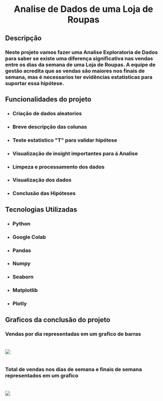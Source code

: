 <h1 align="center"> Analise de Dados de uma Loja de Roupas </h1>

## Descripção

### Neste projeto vamos fazer uma Analise Exploratoria de Dados para saber se existe uma diferença significativa nas vendas entre os dias da semana de uma Loja de Roupas. A equipe de gestão acredita que as vendas são maiores nos finais de semana, mas é necessarios ter evidências estatisticas para suportar essa hipótese.

## Funcionalidades do projeto

* ### Criação de dados aleatorios
* ### Breve descripção das colunas
* ### Teste estatistico "T" para validar hipótese
* ### Visualização de insight importantes para á Analise
* ### Limpeza e processamento dos dados
* ### Visualização dos dados
* ### Conclusão das Hipóteses

## Tecnologias Utilizadas

* ### Python
* ### Google Colab
* ### Pandas
* ### Numpy
* ### Seaborn
* ### Matplotlib
* ### Plotly

## Graficos da conclusão do projeto

### Vendas por dia representadas em um grafico de barras
<h1>
    <img src="https://ik.imagekit.io/uw6bxtvs8/Captura%20de%20tela%202024-12-16%20233039.png?updatedAt=1734402696242">
<h1>

### Total de vendas nos dias de semana e finais de semana representados em um grafico

<h1>
    <img src="https://ik.imagekit.io/uw6bxtvs8/Captura%20de%20tela%202024-12-16%20233059.png?updatedAt=1734402695890">
<h1>
